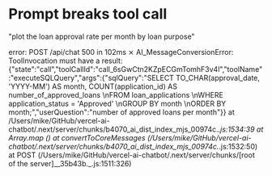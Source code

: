 

# Prompt breaks tool call
"plot the loan approval rate per month by loan purpose"

error:
 POST /api/chat 500 in 102ms
 ⨯ AI_MessageConversionError: ToolInvocation must have a result: {"state":"call","toolCallId":"call_6sGwCtn2KZpECGmTomhF3v4l","toolName":"executeSQLQuery","args":{"sqlQuery":"SELECT TO_CHAR(approval_date, 'YYYY-MM') AS month, COUNT(application_id) AS number_of_approved_loans \nFROM loan_applications \nWHERE application_status = 'Approved' \nGROUP BY month \nORDER BY month;","userQuestion":"number of approved loans per month"}}
    at /Users/mike/GitHub/vercel-ai-chatbot/.next/server/chunks/b4070_ai_dist_index_mjs_00974c._.js:1534:39
    at Array.map (<anonymous>)
    at convertToCoreMessages (/Users/mike/GitHub/vercel-ai-chatbot/.next/server/chunks/b4070_ai_dist_index_mjs_00974c._.js:1532:50)
    at POST (/Users/mike/GitHub/vercel-ai-chatbot/.next/server/chunks/[root of the server]__35b43b._.js:1511:326)